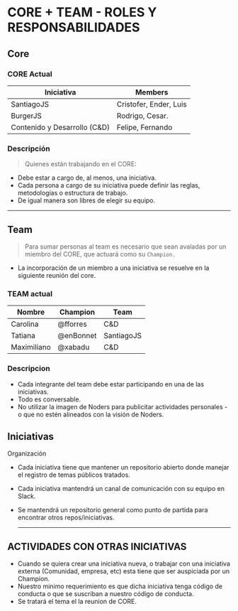 # CORE + TEAM - ROLES Y RESPONSABILIDADES

## Core

### CORE Actual

| Iniciativa                   | Members                |
| ---------------------------- | ---------------------- |
| SantiagoJS                   | Cristofer, Ender, Luis |
| BurgerJS                     | Rodrigo, Cesar.        |
| Contenido y Desarrollo (C&D) | Felipe, Fernando       |

### Descripción

> Quienes están trabajando en el CORE:

* Debe estar a cargo de, al menos, una iniciativa.
* Cada persona a cargo de su iniciativa puede definir las reglas, metodologías o estructura de trabajo.
* De igual manera son libres de elegir su equipo.

---

## Team

> Para sumar personas al team es necesario que sean avaladas por un miembro del CORE, que actuará como su `Champion.`

* La incorporación de un miembro a una iniciativa se resuelve en la siguiente reunión del core.

### TEAM actual

| Nombre      | Champion  | Team       |
| ----------- | --------- | ---------- |
| Carolina    | @fforres  | C&D        |
| Tatiana     | @enBonnet | SantiagoJS |
| Maximiliano | @xabadu   | C&D        |

### Descripcion

* Cada integrante del team debe estar participando en una de las iniciativas.
* Todo es conversable.
* No utilizar la imagen de Noders para publicitar actividades personales - o que no estén alineados con la visión de Noders.

## Iniciativas

Organización

* Cada iniciativa tiene que mantener un repositorio abierto donde manejar el registro de temas públicos tratados.
* Cada iniciativa mantendrá un canal de comunicación con su equipo en Slack.
* Se mantendrá un repositorio general como punto de partida para encontrar otros repos/iniciativas.

  ---

## ACTIVIDADES CON OTRAS INICIATIVAS

* Cuando se quiera crear una iniciativa nueva, o trabajar con una iniciativa externa (Comunidad, empresa, etc) esta tiene que ser auspiciada por un Champion.
* Nuestro minimo requerimiento es que dicha iniciativa tenga código de conducta o que se suscriban a nuestro código de conducta.
* Se tratará el tema el la reunion de CORE.
